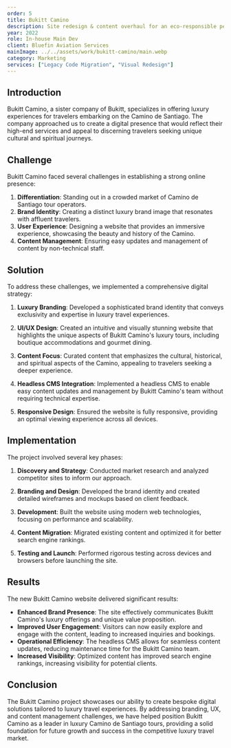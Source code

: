 ```yaml
---
order: 5
title: Bukitt Camino
description: Site redesign & content overhaul for an eco-responsible personal care brand.
year: 2022
role: In-house Main Dev
client: Bluefin Aviation Services
mainImage: ../../assets/work/bukitt-camino/main.webp
category: Marketing
services: ["Legacy Code Migration", "Visual Redesign"]
---
```


## Introduction

Bukitt Camino, a sister company of Bukitt, specializes in offering luxury experiences for travelers embarking on the Camino de Santiago. The company approached us to create a digital presence that would reflect their high-end services and appeal to discerning travelers seeking unique cultural and spiritual journeys.

## Challenge

Bukitt Camino faced several challenges in establishing a strong online presence:

1. **Differentiation**: Standing out in a crowded market of Camino de Santiago tour operators.
2. **Brand Identity**: Creating a distinct luxury brand image that resonates with affluent travelers.
3. **User Experience**: Designing a website that provides an immersive experience, showcasing the beauty and history of the Camino.
4. **Content Management**: Ensuring easy updates and management of content by non-technical staff.

## Solution

To address these challenges, we implemented a comprehensive digital strategy:

1. **Luxury Branding**: Developed a sophisticated brand identity that conveys exclusivity and expertise in luxury travel experiences.

2. **UI/UX Design**: Created an intuitive and visually stunning website that highlights the unique aspects of Bukitt Camino's luxury tours, including boutique accommodations and gourmet dining.

3. **Content Focus**: Curated content that emphasizes the cultural, historical, and spiritual aspects of the Camino, appealing to travelers seeking a deeper experience.

4. **Headless CMS Integration**: Implemented a headless CMS to enable easy content updates and management by Bukitt Camino's team without requiring technical expertise.

5. **Responsive Design**: Ensured the website is fully responsive, providing an optimal viewing experience across all devices.

## Implementation

The project involved several key phases:

1. **Discovery and Strategy**: Conducted market research and analyzed competitor sites to inform our approach.

2. **Branding and Design**: Developed the brand identity and created detailed wireframes and mockups based on client feedback.

3. **Development**: Built the website using modern web technologies, focusing on performance and scalability.

4. **Content Migration**: Migrated existing content and optimized it for better search engine rankings.

5. **Testing and Launch**: Performed rigorous testing across devices and browsers before launching the site.

## Results

The new Bukitt Camino website delivered significant results:

- **Enhanced Brand Presence**: The site effectively communicates Bukitt Camino's luxury offerings and unique value proposition.
- **Improved User Engagement**: Visitors can now easily explore and engage with the content, leading to increased inquiries and bookings.
- **Operational Efficiency**: The headless CMS allows for seamless content updates, reducing maintenance time for the Bukitt Camino team.
- **Increased Visibility**: Optimized content has improved search engine rankings, increasing visibility for potential clients.

## Conclusion

The Bukitt Camino project showcases our ability to create bespoke digital solutions tailored to luxury travel experiences. By addressing branding, UX, and content management challenges, we have helped position Bukitt Camino as a leader in luxury Camino de Santiago tours, providing a solid foundation for future growth and success in the competitive luxury travel market.
